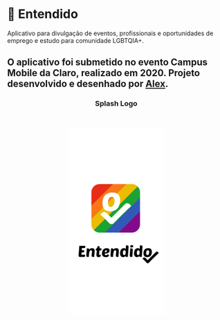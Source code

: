 # 📱 Entendido

  Aplicativo para divulgação de eventos, profissionais e oportunidades de emprego e estudo para comunidade LGBTQIA+.
  
## O aplicativo foi submetido no evento Campus Mobile da Claro, realizado em 2020. Projeto desenvolvido e desenhado por <a href="github.com/hiimlex">Alex</a>.

<p align="center">
  <h3 align="center">Splash Logo</h3>
   <br>
   <p align="center">
    <img src="./assets/splash.png"/ width="220px" height="auto">
   </p>
</p>
